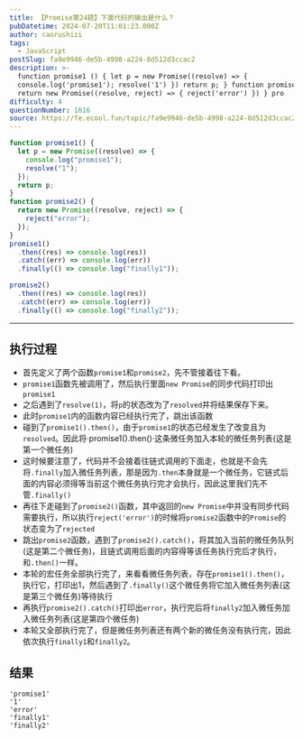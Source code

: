 ```yaml
---
title: 【Promise第24题】下面代码的输出是什么？
pubDatetime: 2024-07-20T11:01:23.000Z
author: caorushizi
tags:
  - JavaScript
postSlug: fa9e9946-de5b-4998-a224-8d512d3ccac2
description: >-
  function promise1 () { let p = new Promise((resolve) => {
  console.log('promise1'); resolve('1') }) return p; } function promise2 () {
  return new Promise((resolve, reject) => { reject('error') }) } pro
difficulty: 4
questionNumber: 1616
source: https://fe.ecool.fun/topic/fa9e9946-de5b-4998-a224-8d512d3ccac2
---
```


```js
function promise1() {
  let p = new Promise((resolve) => {
    console.log("promise1");
    resolve("1");
  });
  return p;
}
function promise2() {
  return new Promise((resolve, reject) => {
    reject("error");
  });
}
promise1()
  .then((res) => console.log(res))
  .catch((err) => console.log(err))
  .finally(() => console.log("finally1"));

promise2()
  .then((res) => console.log(res))
  .catch((err) => console.log(err))
  .finally(() => console.log("finally2"));
```

---

## 执行过程

- 首先定义了两个函数`promise1`和`promise2`，先不管接着往下看。
- `promise1`函数先被调用了，然后执行里面`new Promise`的同步代码打印出`promise1`
- 之后遇到了`resolve(1)`，将`p`的状态改为了`resolved`并将结果保存下来。
- 此时`promise1`内的函数内容已经执行完了，跳出该函数
- 碰到了`promise1().then()`，由于`promise1`的状态已经发生了改变且为`resolved`。因此将·promise1().then()·这条微任务加入本轮的微任务列表(这是第一个微任务)
- 这时候要注意了，代码并不会接着往链式调用的下面走，也就是不会先将`.finally`加入微任务列表，那是因为`.then`本身就是一个微任务，它链式后面的内容必须得等当前这个微任务执行完才会执行，因此这里我们先不管`.finally()`
- 再往下走碰到了`promise2()`函数，其中返回的`new Promise`中并没有同步代码需要执行，所以执行`reject('error')`的时候将`promise2`函数中的`Promise`的状态变为了`rejected`
- 跳出`promise2`函数，遇到了`promise2().catch()`，将其加入当前的微任务队列(这是第二个微任务)，且链式调用后面的内容得等该任务执行完后才执行，和`.then()`一样。
- 本轮的宏任务全部执行完了，来看看微任务列表，存在`promise1().then()`，执行它，打印出1，然后遇到了`.finally()`这个微任务将它加入微任务列表(这是第三个微任务)等待执行
- 再执行`promise2().catch()`打印出`error`，执行完后将`finally2`加入微任务加入微任务列表(这是第四个微任务)
- 本轮又全部执行完了，但是微任务列表还有两个新的微任务没有执行完，因此依次执行`finally1`和`finally2`。

## 结果

```
'promise1'
'1'
'error'
'finally1'
'finally2'
```
